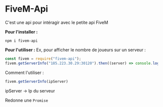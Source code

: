 # FiveM-Api
C'est une api pour intéragir avec le petite api FiveM

**Pour l'installer :**
```
npm i fivem-api
```
**Pour l'utiliser :**
Ex, pour afficher le nombre de joueurs sur un serveur : 
```javascript
const fivem = require("fivem-api");
fivem.getServerInfo("185.223.30.29:30120").then((server) => console.log(server.players.length))
```
Comment l'utiliser : 
```javascript
fivem.getServerInfo(ipServer)
```
ipServer -> Ip du serveur

Redonne une `Promise` 
<!--stackedit_data:
eyJoaXN0b3J5IjpbLTczNjcyNjgzMiwxMzY2NzgzMTEzXX0=
-->